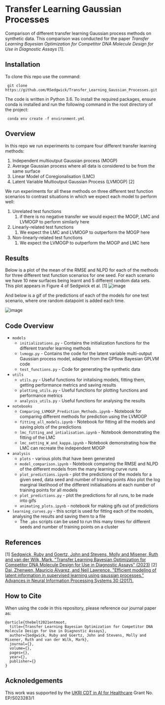 # Transfer Learning Gaussian Processes

Comparison of different transfer learning Gaussian process methods on synthetic data. This comparison was conducted for the paper _Transfer Learning Bayesian Optimization for Competitor DNA Molecule Design for Use in Diagnostic Assays_ [1].

## Installation

To clone this repo use the command:
    
     git clone https://github.com/RSedgwick/Transfer_Learning_Gaussian_Processes.git

The code is written in Python 3.6. To install the required packages, ensure conda is installed and run the following 
command in the root directory of the project:

     conda env create -f environment.yml 

## Overview 

In this repo we run experiments to compare four different transfer learning methods:

1. Independent multioutput Gaussian process (MOGP)
2. Average Gaussian process where all data is considered to be from the same surface
3. Linear Model of Coregionalisation (LMC) 
4. Latent Variable Multioutput Gaussian Process (LVMOGP) [2]

We run experiments for all these methods on three different test function scenarios to contrast situations in which we
expect each model to perform well:
1. Unrelated test functions 
   1. if there is no negative transfer we would expect the MOGP, LMC and LVMOGP to perform similarly here
2. Linearly-related test functions
   1. We expect the LMC and LVMOGP to outperform the MOGP here
3. Non-linearly-related test functions
   1. We expect the LVMOGP to outperform the MOGP and LMC here

## Results

Below is a plot of the mean of the RMSE and NLPD for each of the methods for three different test function scenarios for one seed. 
For each scenario we have 10 new surfaces being learnt and 5 different random data sets. This plot appears in Figure 4 of Sedgwick et al. [1]
![image](analysis/plots/learning_curves_seed_2_mean_potrait.svg)

And below is a gif of the predictions of each of the models for one test scenario, 
where one random datapoint is added each time.

![image](analysis/plots/predictions_unrelated_two_observed_10_new_points_seed_1_dataseed_1.gif)

## Code Overview

- `models`
  - `initializations.py` - Contains the initialization functions for the different transfer learning methods
  - `lvmogp.py` - Contains the code for the latent variable multi-output Gaussian process model, adapted from the GPflow Bayesian GPLVM code
  - `test_functions.py` - Code for generating the synthetic data
- `utils`
  - `utils.py` - Useful functions for initalising models, fitting them, getting performance metrics and saving results
  - `plotting_utils.py` - Useful functions for plotting functions and performance metrics
  - `analysis_utils.py` - Useful functions for analysing the results
- `notebooks`
  - `Comparing_LVMOGP_Prediction_Methods.ipynb` - Notebook for comparing different methods for prediction using the LVMOGP
  - `fitting_all_models.ipynb` - Notebook for fitting all the models and saving plots of the predictions
  - `lmc_fitting_and_intialisation.ipynb` - Notebook demonstrating the fitting of the LMC
  - `lmc_setting_W_and_kappa.ipynb` - Notebook demonstrating how the LMC can recreate the independent MOGP
- `analysis`
  - `plots` - various plots that have been generated
  - `model_comparison.ipynb` - Notebook comparing the RMSE and NLPD of the different models from the many learning curve runs
  - `plot_predictions.ipynb` - plot the predictions of the models for a given seed, data seed and number of training points
Also plot the log marginal likelihood of the different initialisations at each number of training points for all models
  - `plot_predictions.py` - plot the predictions for all runs, to be made into gifs
  - `animating_plots.ipynb` - notebook for making gifs out of predictions
- `learning_curves.py` - this script is used for fitting each of the models, analysing the results and saving them to a file
  - The `.pbs` scripts can be used to run this many times for different seeds and number of training points on a cluster
 
## References

[1] [Sedgwick, Ruby and Goertz, John and Stevens, Molly and Misener, Ruth and van der Wilk, Mark. "Transfer Learning Bayesian Optimization for Competitor DNA Molecule Design for Use in Diagnostic Assays" (2023)]()
[2] [Dai, Zhenwen, Mauricio Álvarez, and Neil Lawrence. "Efficient modeling of latent information in supervised learning using gaussian processes." Advances in Neural Information Processing Systems 30 (2017).](https://arxiv.org/abs/1705.09862)
 
## How to Cite 
When using the code in this repository, please reference our journal paper as:
```
@article{thebelt2021entmoot,
  title={Transfer Learning Bayesian Optimization for Competitor DNA Molecule Design for Use in Diagnostic Assays},
  author={Sedgwick, Ruby and Goertz, John and Stevens, Molly and Misener, Ruth and van der Wilk, Mark},
  journal={},
  volume={},
  pages={},
  year={},
  publisher={}
}
```
## Acknoledgements
This work was supported by the [UKRI CDT in AI for Healthcare](https://ai4health.io/) Grant No. EP/S023283/1 
